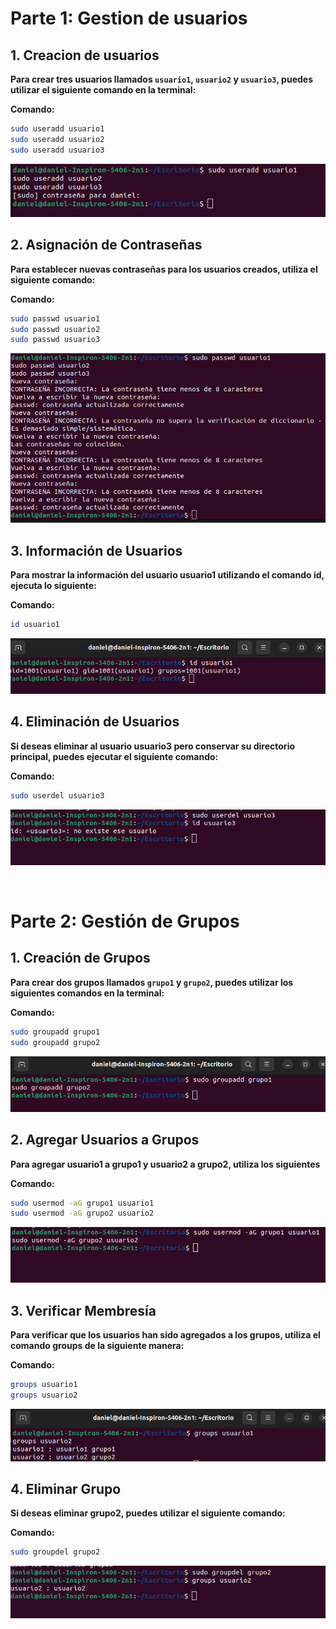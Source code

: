 # Parte 1: Gestion de usuarios

## 1. Creacion de usuarios
**Para crear tres usuarios llamados `usuario1`, `usuario2` y `usuario3`, puedes utilizar el siguiente comando en la terminal:**
<br>

**Comando:**
```bash
sudo useradd usuario1
sudo useradd usuario2
sudo useradd usuario3
```
<p align="center">
  <img src="imgs/add_users.png" alt="Imagen 1" />
</p>


## 2. Asignación de Contraseñas
**Para establecer nuevas contraseñas para los usuarios creados, utiliza el siguiente comando:**
<br>

**Comando:**
```bash
sudo passwd usuario1
sudo passwd usuario2
sudo passwd usuario3
```
<p align="center">
  <img src="imgs/change_password.png" alt="Imagen 2" />
</p>

## 3. Información de Usuarios
**Para mostrar la información del usuario usuario1 utilizando el comando id, ejecuta lo siguiente:**
<br>

**Comando:**
```bash
id usuario1
```
<p align="center">
  <img src="imgs/show_info.png" alt="Imagen 3" />
</p>

## 4. Eliminación de Usuarios
**Si deseas eliminar al usuario usuario3 pero conservar su directorio principal, puedes ejecutar el siguiente comando:**
<br>

**Comando:**
```bash
sudo userdel usuario3
```
<p align="center">
  <img src="imgs/delete_user.png" alt="Imagen 4" />
</p>

<br>

# Parte 2: Gestión de Grupos

## 1. Creación de Grupos
**Para crear dos grupos llamados `grupo1` y `grupo2`, puedes utilizar los siguientes comandos en la terminal:**
<br>

**Comando:**
```bash
sudo groupadd grupo1
sudo groupadd grupo2
```
<p align="center">
  <img src="imgs/create_groups.png" alt="Imagen 5" />
</p>

## 2. Agregar Usuarios a Grupos
**Para agregar usuario1 a grupo1 y usuario2 a grupo2, utiliza los siguientes**
<br>

**Comando:**
```bash
sudo usermod -aG grupo1 usuario1
sudo usermod -aG grupo2 usuario2
```
<p align="center">
  <img src="imgs/add_group.png" alt="Imagen 6" />
</p>

## 3. Verificar Membresía
**Para verificar que los usuarios han sido agregados a los grupos, utiliza el comando groups de la siguiente manera:**
<br>

**Comando:**
```bash
groups usuario1
groups usuario2
```
<p align="center">
  <img src="imgs/show_group.png" alt="Imagen 7" />
</p>

## 4. Eliminar Grupo
**Si deseas eliminar grupo2, puedes utilizar el siguiente comando:**
<br>

**Comando:**
```bash
sudo groupdel grupo2
```
<p align="center">
  <img src="imgs/delete_group.png" alt="Imagen 8" />
</p>

